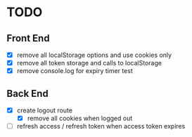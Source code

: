 # TODO

## Front End

- [x] remove all localStorage options and use cookies only
- [x] remove all token storage and calls to localStorage
- [x] remove console.log for expiry timer test

## Back End

- [x] create logout route
  - [x] remove all cookies when logged out
- [ ] refresh access / refresh token when access token expires
